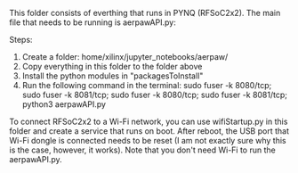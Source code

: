 This folder consists of everthing that runs in PYNQ (RFSoC2x2). The main file that needs to be running is aerpawAPI.py:

Steps:
1) Create a folder: home/xilinx/jupyter_notebooks/aerpaw/
2) Copy everything in this folder to the folder above
3) Install the python modules in "packagesToInstall"
4) Run the following command in the terminal: sudo fuser -k 8080/tcp; sudo fuser -k 8081/tcp; sudo fuser -k 8080/tcp; sudo fuser -k 8081/tcp; python3 aerpawAPI.py


To connect RFSoC2x2 to a Wi-Fi network, you can use wifiStartup.py in this folder and create a service that runs on boot. After reboot, the USB port that Wi-Fi dongle is connected needs to be reset (I am not exactly sure why this is the case, however, it works). Note that you don't need Wi-Fi to run the aerpawAPI.py.

